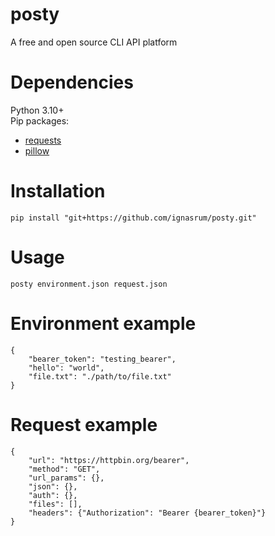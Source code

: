# posty
A free and open source CLI API platform

# Dependencies
Python 3.10+ <br>
Pip packages:
* [requests](https://github.com/psf/requests)
* [pillow](https://github.com/python-pillow/Pillow)

# Installation
```
pip install "git+https://github.com/ignasrum/posty.git"
```

# Usage
```
posty environment.json request.json
```

# Environment example
```
{
    "bearer_token": "testing_bearer",
    "hello": "world",
    "file.txt": "./path/to/file.txt"
}
```

# Request example
```
{
    "url": "https://httpbin.org/bearer",
    "method": "GET",
    "url_params": {},
    "json": {},
    "auth": {},
    "files": [],
    "headers": {"Authorization": "Bearer {bearer_token}"}
}
```
